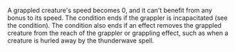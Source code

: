 A grappled creature's speed becomes 0, and it can't benefit from any bonus to its speed.
The condition ends if the grappler is incapacitated (see the condition).
The condition also ends if an effect removes the grappled creature from the reach of the grappler or grappling effect, such as when a creature is hurled away by the thunderwave spell.
